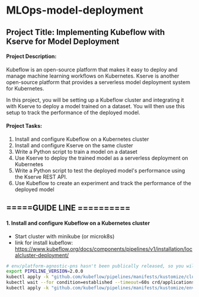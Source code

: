 # MLOps-model-deployment
## Project Title: Implementing Kubeflow with Kserve for Model Deployment

#### Project Description: 
Kubeflow is an open-source platform that makes it easy to deploy and manage machine learning workflows on Kubernetes. Kserve is another open-source platform that provides a serverless model deployment system for Kubernetes.

In this project, you will be setting up a Kubeflow cluster and integrating it with Kserve to deploy a model trained on a dataset. You will then use this setup to track the performance of the deployed model.


#### Project Tasks:
1. Install and configure Kubeflow on a Kubernetes cluster
2. Install and configure Kserve on the same cluster
3. Write a Python script to train a model on a dataset
4. Use Kserve to deploy the trained model as a serverless deployment on Kubernetes
5. Write a Python script to test the deployed model's performance using the Kserve REST API.
6. Use Kubeflow to create an experiment and track the performance of the deployed model

## =====GUIDE LINE ==========
#### 1. Install and configure Kubeflow on a Kubernetes cluster

- Start cluster with minikube (or microk8s)
- link for install kubeflow: https://www.kubeflow.org/docs/components/pipelines/v1/installation/localcluster-deployment/

```bash
# env/platform-agnostic-pns hasn't been publically released, so you will install it from master
export PIPELINE_VERSION=2.0.0
kubectl apply -k "github.com/kubeflow/pipelines/manifests/kustomize/cluster-scoped-resources?ref=$PIPELINE_VERSION"
kubectl wait --for condition=established --timeout=60s crd/applications.app.k8s.io
kubectl apply -k "github.com/kubeflow/pipelines/manifests/kustomize/env/platform-agnostic-pns?ref=$PIPELINE_VERSION"
```


